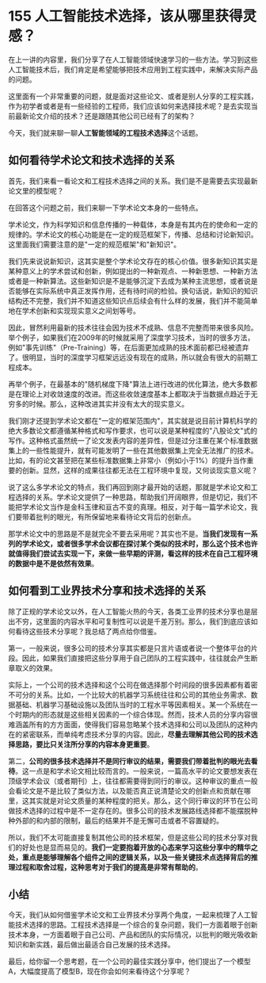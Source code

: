 # 155 人工智能技术选择，该从哪里获得灵感？

在上一讲的内容里，我们分享了在人工智能领域快速学习的一些方法。学习到这些人工智能技术后，我们肯定是希望能够把技术应用到工程实践中，来解决实际产品的问题。

这里面有一个非常重要的问题，就是面对这些论文、或者是别人分享的工程实践，作为初学者或者是有一些经验的工程师，我们应该如何来选择技术呢？是去实现当前最新论文介绍的技术？还是跟随其他公司已经有了的架构？

今天，我们就来聊一聊**人工智能领域的工程技术选择**这个话题。

## 如何看待学术论文和技术选择的关系

首先，我们来看一看论文和工程技术选择之间的关系。我们是不是需要去实现最新论文里的模型呢？

在回答这个问题之前，我们来聊一下学术论文本身的一些特点。

学术论文，作为科学知识和信息传播的一种载体，本身是有其内在的使命和一定的规律的。学术论文的核心功能是在一定的规范框架下，传播、总结和讨论新知识。这里面我们需要注意的是"一定的规范框架"和"新知识"。

我们先来说说新知识，这其实是整个学术论文存在的核心价值。很多新知识其实是某种意义上的学术尝试和创新，例如提出的一种新观点、一种新思想、一种新方法或者是一种新算法。这些新知识是不是能够沉淀下去成为某种主流思想，或者说是否能够在实际系统中真正发挥作用，还有待时间的检验。换句话说，新知识的知识结构还不完整，我们并不知道这些知识点后续会有什么样的发展，我们并不能简单地在学术创新和实现现实意义之间划等号。

因此，冒然利用最新的技术往往会因为技术不成熟、信息不完整而带来很多风险。举个例子，如果我们在2009年的时候就采用了深度学习技术，当时的很多方法，例如"事先训练"（Pre-Training）等，在后面更加成熟的技术面前都已经被遗弃了。很明显，当时的深度学习框架远远没有现在的成熟，所以就会有很大的前期工程成本。

再举个例子，在最基本的"随机梯度下降"算法上进行改进的优化算法，绝大多数都是在理论上对收敛速度的改进。而这些收敛速度基本上都取决于当数据点趋近于无穷多的时候。那么，这种改进其实并没有太大的现实意义。

我们刚才还提到学术论文都在"一定的框架范围内"，其实就是说目前计算机科学的绝大多数论文都遵循某种格式和写作要求，也可以说是某种程度的"八股论文"式的写作。这种格式虽然统一了论文发表内容的差异性，但是过分注重在某个标准数据集上的一些性能提升，就有可能发明了一些在其他数据集上完全无法推广的技术。比如，有的论文甚至把在某些标准数据集上非常小（例如小于1%）的提升当作重要的创新。显然，这样的成果往往都无法在工程环境中复现，又何谈现实意义呢？

说了这么多学术论文的特点，我们再回到刚才最开始的话题，那就是学术论文和工程选择的关系。学术论文提供了一种思路，帮助我们开阔眼界，但是切记，我们不能把学术论文当作是金科玉律和亘古不变的真理。相反，对于每一篇学术论文，我们要带着批判的眼光，有所保留地来看待论文背后的创新点。

那学术论文中的思路是不是就完全不要去采用呢？其实也不是。**当我们发现有一系列的学术论文，或者很多学术会议都在探讨某个类似的技术时，那么这个技术也许就值得我们尝试去实现一下，来做一些早期的评测，看这样的技术在自己工程环境的数据中是不是依然有效果**。

## 如何看到工业界技术分享和技术选择的关系

除了正规的学术论文以外，在人工智能火热的今天，各类工业界的技术分享也是层出不穷，这里面的内容水平和可复制性可以说是千差万别。那么，我们到底应该如何看待这些技术分享呢？我总结了两点给你借鉴。

第一，一般来说，很多公司的技术分享其实都是只言片语或者说一个整体平台的片段。因此，如果我们直接把这些分享用于自己团队的工程实践中，往往就会产生断章取义的效果。

实际上，一个公司的技术选择和这个公司在做选择那个时间段的很多因素都有着密不可分的关系。比如，一个比较大的机器学习系统往往和公司的其他业务需求、数据基础、机器学习基础设施以及团队当时的工程水平等因素相关。某一个系统在一个时期内的形态就是这些相关因素的一个综合体现。然而，技术人员的分享内容很难涵盖所有的方方面面，使得我们容易忽略某个技术选择和公司以及团队的这种内在的紧密联系，而单纯考虑技术分享的内容。因此，**尽量去理解其他公司的技术选择思路，要比只关注所分享的内容本身更重要**。

第二，**公司的很多技术选择并不是同行审议的结果，需要我们带着批判的眼光去看待**。这一点是和学术论文相比较而言的。一般来说，一篇高水平的论文要想发表在顶级学术会议（或者期刊）上，往往都需要得到同行的审议。这种审议的重点一般会看论文是不是比较了类似方法，以及能否真正说清楚论文的创新点和贡献在哪里，这其实就是对论文质量的某种程度的把关。那么，这个同行审议的环节在公司做技术选择的过程中是不一定存在的。很多公司的技术发展路线选择都不能摆脱种种外部的和内部的限制，最后的结果并不是无懈可击或者不容置疑的。

所以，我们不太可能直接复制其他公司的技术框架，但是这些公司的技术分享对我们的好处也是显而易见的。**我们一定要抱着开放的心态来学习这些分享中的精华之处，重点是能够理解各个组件之间的逻辑关系，以及一些关键技术点选择背后的推理过程和取舍过程，这种思考对于我们的提高是非常有帮助的**。

## 小结

今天，我们从如何借鉴学术论文和工业界技术分享两个角度，一起来梳理了人工智能技术选择的思路。工程技术选择是一个综合的复杂问题，我们一方面着眼于创新技术本身，一方面着眼于自己公司、产品和团队的实际情况，以批判的眼光吸收新知识和新实践，最后做出最适合自己发展的技术选择。

最后，给你留一个思考题，在一个公司的最佳实践分享中，他们提出了一个模型A，大幅度提高了模型B，现在你会如何来看待这个分享呢？
